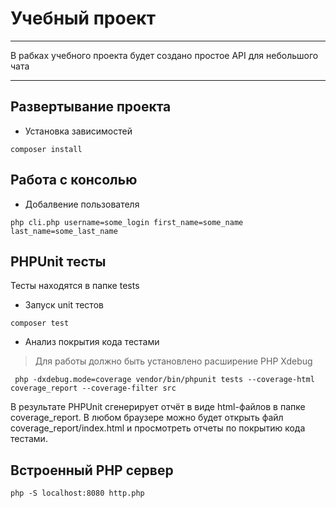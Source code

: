 Учебный проект
===
***
В рабках учебного проекта будет создано простое API для небольшого чата
***

## Развертывание проекта
* Установка зависимостей
```
composer install
```

## Работа с консолью
* Добалвение пользователя
```
php cli.php username=some_login first_name=some_name last_name=some_last_name
```

## PHPUnit тесты

Тесты находятся в папке tests

* Запуск unit тестов

```
composer test
```

* Анализ покрытия кода тестами
> Для работы должно быть установлено расширение PHP Xdebug
``` 
 php -dxdebug.mode=coverage vendor/bin/phpunit tests --coverage-html coverage_report --coverage-filter src
```
В результате PHPUnit сгенерирует отчёт в виде html-файлов в папке coverage_report. 
В любом браузере можно будет открыть файл coverage_report/index.html и просмотреть отчеты по покрытию кода тестами.

## Встроенный PHP сервер

```
php -S localhost:8080 http.php
```